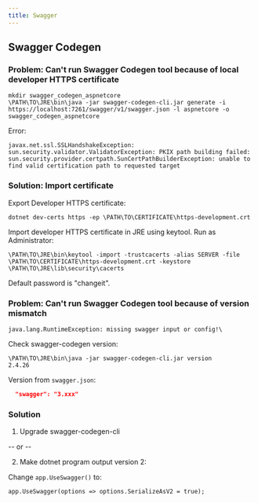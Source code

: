 ```yaml
---
title: Swagger
---
```


## Swagger Codegen

### Problem: Can't run Swagger Codegen tool because of local developer HTTPS certificate

```
mkdir swagger_codegen_aspnetcore
\PATH\TO\JRE\bin\java -jar swagger-codegen-cli.jar generate -i https://localhost:7261/swagger/v1/swagger.json -l aspnetcore -o swagger_codegen_aspnetcore
```

Error:

```
javax.net.ssl.SSLHandshakeException: sun.security.validator.ValidatorException: PKIX path building failed: sun.security.provider.certpath.SunCertPathBuilderException: unable to find valid certification path to requested target
```

### Solution: Import certificate

Export Developer HTTPS certificate:

```
dotnet dev-certs https -ep \PATH\TO\CERTIFICATE\https-development.crt
```

Import developer HTTPS certificate in JRE using keytool. Run as Administrator:

```
\PATH\TO\JRE\bin\keytool -import -trustcacerts -alias SERVER -file \PATH\TO\CERTIFICATE\https-development.crt -keystore \PATH\TO\JRE\lib\security\cacerts
```

Default password is "changeit".

### Problem: Can't run Swagger Codegen tool because of version mismatch

```
java.lang.RuntimeException: missing swagger input or config!\
```

Check swagger-codegen version:

```
\PATH\TO\JRE\bin\java -jar swagger-codegen-cli.jar version
2.4.26
```

Version from `swagger.json`:

```json
  "swagger": "3.xxx"
```
  
### Solution

1) Upgrade swagger-codegen-cli

-- or --

2) Make dotnet program output version 2:

Change `app.UseSwagger()` to:

```
app.UseSwagger(options => options.SerializeAsV2 = true);
```
